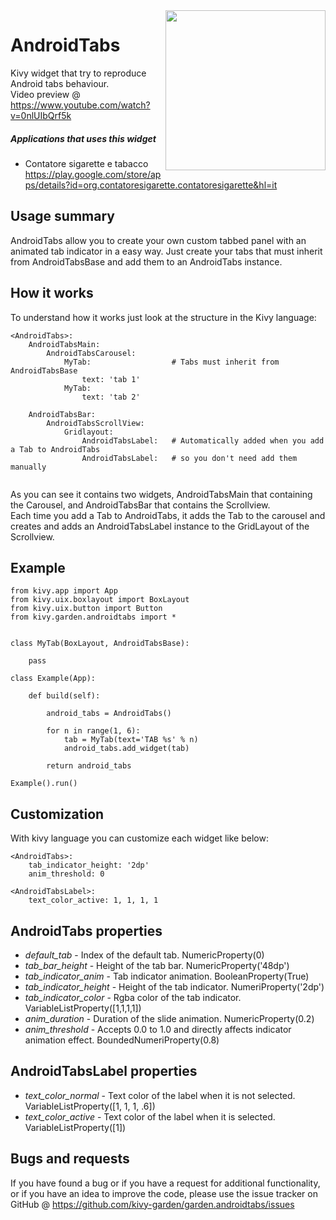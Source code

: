 <img src="https://github.com/kivy-garden/garden.androidtabs/blob/master/screenshot.png" align="right" width="256" />



# AndroidTabs
Kivy widget that try to reproduce Android tabs behaviour.  
Video preview @ https://www.youtube.com/watch?v=0nlUIbQrf5k

##### Applications that uses this widget

- Contatore sigarette e tabacco https://play.google.com/store/apps/details?id=org.contatoresigarette.contatoresigarette&hl=it

## Usage summary
AndroidTabs allow you to create your own custom tabbed panel
with an animated tab indicator in a easy way.
Just create your tabs that must inherit from AndroidTabsBase
and add them to an AndroidTabs instance.

## How it works
To understand how it works just look at the structure in the Kivy language:

```
<AndroidTabs>:
    AndroidTabsMain:
        AndroidTabsCarousel:
            MyTab:                  # Tabs must inherit from AndroidTabsBase
                text: 'tab 1'
            MyTab:
                text: 'tab 2'

    AndroidTabsBar:
        AndroidTabsScrollView:
            Gridlayout:
                AndroidTabsLabel:   # Automatically added when you add a Tab to AndroidTabs
                AndroidTabsLabel:   # so you don't need add them manually
                
```

As you can see it contains two widgets, AndroidTabsMain that containing the Carousel, and AndroidTabsBar that contains the Scrollview.  
Each time you add a Tab to AndroidTabs, it adds the Tab to the carousel and creates and adds an AndroidTabsLabel instance to the GridLayout of the Scrollview.  

## Example

```
from kivy.app import App
from kivy.uix.boxlayout import BoxLayout
from kivy.uix.button import Button
from kivy.garden.androidtabs import *


class MyTab(BoxLayout, AndroidTabsBase):

    pass

class Example(App):

    def build(self):

        android_tabs = AndroidTabs()

        for n in range(1, 6):
            tab = MyTab(text='TAB %s' % n)
            android_tabs.add_widget(tab)

        return android_tabs

Example().run()
```

## Customization

With kivy language you can customize each widget like below:

```
<AndroidTabs>:
    tab_indicator_height: '2dp'
    anim_threshold: 0

<AndroidTabsLabel>:
    text_color_active: 1, 1, 1, 1
```

## AndroidTabs properties

- *default_tab* - Index of the default tab. NumericProperty(0)
- *tab_bar_height* - Height of the tab bar. NumericProperty('48dp')
- *tab_indicator_anim* - Tab indicator animation. BooleanProperty(True)
- *tab_indicator_height* - Height of the tab indicator. NumeriProperty('2dp')
- *tab_indicator_color* - Rgba color of the tab indicator. VariableListProperty([1,1,1,1])
- *anim_duration* - Duration of the slide animation. NumericProperty(0.2)
- *anim_threshold* - Accepts 0.0 to 1.0 and directly affects indicator animation effect. BoundedNumeriProperty(0.8)

## AndroidTabsLabel properties

- *text_color_normal* - Text color of the label when it is not selected. VariableListProperty([1, 1, 1, .6])
- *text_color_active* -  Text color of the label when it is selected. VariableListProperty([1])

## Bugs and requests

If you have found a bug or if you have a request for additional functionality, or if you have an idea to improve the code, please use the issue tracker on GitHub @ https://github.com/kivy-garden/garden.androidtabs/issues
